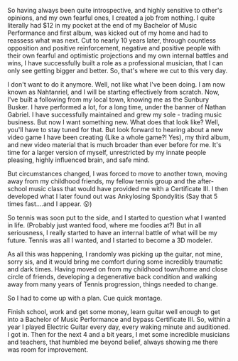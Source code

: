So having always been quite introspective, and highly sensitive to other's opinions, and my own fearful ones, I created a job from nothing. I quite literally had $12 in my pocket at the end of my Bachelor of Music Performance and first album, was kicked out of my home and had to reassess what was next. Cut to nearly 10 years later, through countless opposition and positive reinforcement, negative and positive people with their own fearful and optimistic projections and my own internal battles and wins, I have successfully built a role as a professional musician, that I can only see getting bigger and better. So, that's where we cut to this very day. 

I don't want to do it anymore. Well, not like what I've been doing. I am now known as Nahtanriel, and I will be starting effectively from scratch. Now, I've built a following from my local town, knowing me as the Sunbury Busker. I have performed a lot, for a long time, under the banner of Nathan Gabriel. I have successfully maintained and grew my sole - trading music business. But now I want something new. What does that look like? Well, you'll have to stay tuned for that. But look forward to hearing about a new video game I have been creating (Like a whole game?! Yes), my third album, and new video material that is much broader than ever before for me. It's time for a larger version of myself, unrestricted by my innate people pleasing, highly influenced brain, and safe mind. </p>

But circumstances changed, I was forced to move to another town, moving away from my childhood friends, my fellow tennis group and the after-school music class that would have provided me with a Certificate III.  I then developed what I later found out was Ankylosing Spondylitis (Say that 5 times fast....and I appear. 😮)  

So tennis was soon put to the side, and I started to question what I wanted in life. (Probably just wanted food, where me foodies at?) But in all seriousness, I really started to have an internal battle of what will be my future. Tennis was all I wanted, and I started to become a 3D modeler.  

As all this was happening, I randomly was picking up the guitar, not mine, sorry sis, and it would bring me comfort during some incredibly traumatic and dark times. Having moved on from my childhood town/home and close circle of friends, developing a degenerative back condition and walking away from many years of Tennis progression, things needed to change.   

So I had to come up with a plan. Cue quick montage.  

Finish school, work and get some money, learn guitar well enough to get into a Bachelor of Music Performance and bypass Certificate III. So, within a year I played Electric Guitar every day, every waking minute and auditioned. I got in. Then for the next 4 and a bit years, I met some incredible musicians and teachers, that humbled me beyond belief, always showing me there was room for improvement. 



